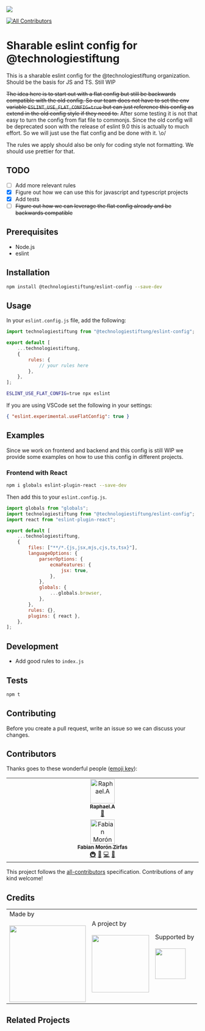 ![](https://img.shields.io/badge/Built%20with%20%E2%9D%A4%EF%B8%8F-at%20Technologiestiftung%20Berlin-blue)

<!-- ALL-CONTRIBUTORS-BADGE:START - Do not remove or modify this section -->
[![All Contributors](https://img.shields.io/badge/all_contributors-1-orange.svg?style=flat-square)](#contributors-)
<!-- ALL-CONTRIBUTORS-BADGE:END -->

# Sharable eslint config for @technologiestiftung

This is a sharable eslint config for the @technologiestiftung organization. Should be the basis for JS and TS. Still WIP

~~The idea here is to start out with a flat config but still be backwards compatible with the old config. So our team does not have to set the env variable `ESLINT_USE_FLAT_CONFIG=true` but can just reference this config as extend in the old config style if they need to.~~
After some testing it is not that easy to turn the config from flat file to commonjs. Since the old config will be deprecated soon with the release of eslint 9.0 this is actually to much effort. So we will just use the flat config and be done with it. \o/

The rules we apply should also be only for coding style not formatting. We should use prettier for that.

## TODO

- [ ] Add more relevant rules
- [x] Figure out how we can use this for javascript and typescript projects
- [x] Add tests
- [ ] ~~Figure out how we can leverage the flat config already and be backwards compatible~~

## Prerequisites

- Node.js
- eslint

## Installation

```bash
npm install @technologiestiftung/eslint-config --save-dev
```

## Usage

In your `eslint.config.js` file, add the following:

```javascript
import technologiestiftung from "@technologiestiftung/eslint-config";

export default [
	...technologiestiftung,
	{
		rules: {
			// your rules here
		},
	},
];
```

```bash
ESLINT_USE_FLAT_CONFIG=true npx eslint
```

If you are using VSCode set the following in your settings:

```json
{ "eslint.experimental.useFlatConfig": true }
```

## Examples

Since we work on frontend and backend and this config is still WIP we provide some examples on how to use this config in different projects.

### Frontend with React

```bash
npm i globals eslint-plugin-react --save-dev
```

Then add this to your `eslint.config.js`.

```javascript
import globals from "globals";
import technologiestiftung from "@technologiestiftung/eslint-config";
import react from "eslint-plugin-react";

export default [
	...technologiestiftung,
	{
		files: ["**/*.{js,jsx,mjs,cjs,ts,tsx}"],
		languageOptions: {
			parserOptions: {
				ecmaFeatures: {
					jsx: true,
				},
			},
			globals: {
				...globals.browser,
			},
		},
		rules: {},
		plugins: { react },
	},
];
```

## Development

- Add good rules to `index.js`

## Tests

```bash
npm t
```

## Contributing

Before you create a pull request, write an issue so we can discuss your changes.

## Contributors

Thanks goes to these wonderful people ([emoji key](https://allcontributors.org/docs/en/emoji-key)):

<!-- ALL-CONTRIBUTORS-LIST:START - Do not remove or modify this section -->
<!-- prettier-ignore-start -->
<!-- markdownlint-disable -->
<table>
  <tbody>
    <tr>
      <td align="center" valign="top" width="14.28%"><a href="https://github.com/raphael-arce"><img src="https://avatars.githubusercontent.com/u/8709861?v=4?s=64" width="64px;" alt="Raphael.A"/><br /><sub><b>Raphael.A</b></sub></a><br /><a href="https://github.com/technologiestiftung/eslint-config/pulls?q=is%3Apr+reviewed-by%3Araphael-arce" title="Reviewed Pull Requests">👀</a></td>
  </tr>
     <tr>
      <td align="center" valign="top" width="14.28%"><a href="https://fabianmoronzirfas.me"><img src="https://avatars.githubusercontent.com/u/315106?v=4?s=64" width="64px;" alt="Fabian Morón Zirfas"/><br /><sub><b>Fabian Morón Zirfas</b></sub></a><br /><a href="#infra-ff6347" title="Infrastructure (Hosting, Build-Tools, etc)">🚇</a> <a href="#ideas-ff6347" title="Ideas, Planning, & Feedback">🤔</a> <a href="https://github.com/technologiestiftung/eslint-config/commits?author=ff6347" title="Code">💻</a> <a href="#design-ff6347" title="Design">🎨</a></td>
    </tr>
  </tbody>
</table>

<!-- markdownlint-restore -->
<!-- prettier-ignore-end -->

<!-- ALL-CONTRIBUTORS-LIST:END -->

This project follows the [all-contributors](https://github.com/all-contributors/all-contributors) specification. Contributions of any kind welcome!

## Credits

<table>
  <tr>
    <td>
      Made by <a href="https://citylab-berlin.org/de/start/">
        <br />
        <br />
        <img width="200" src="https://logos.citylab-berlin.org/logo-citylab-berlin.svg" />
      </a>
    </td>
    <td>
      A project by <a href="https://www.technologiestiftung-berlin.de/">
        <br />
        <br />
        <img width="150" src="https://logos.citylab-berlin.org/logo-technologiestiftung-berlin-de.svg" />
      </a>
    </td>
    <td>
      Supported by <a href="https://www.berlin.de/rbmskzl/">
        <br />
        <br />
        <img width="80" src="https://logos.citylab-berlin.org/logo-berlin-senatskanzelei-de.svg" />
      </a>
    </td>
  </tr>
</table>

## Related Projects
